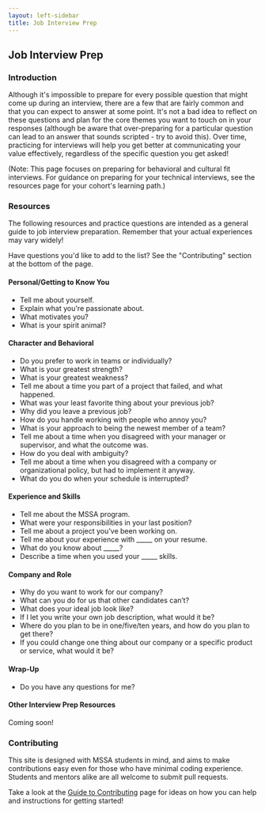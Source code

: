 ```yaml
---
layout: left-sidebar
title: Job Interview Prep
---
```


## Job Interview Prep

### Introduction

Although it's impossible to prepare for every possible question that might come up during an interview, there are a few that are fairly common and that you can expect to answer at some point.  It's not a bad idea to reflect on these questions and plan for the core themes you want to touch on in your responses (although be aware that over-preparing for a particular question can lead to an answer that sounds scripted - try to avoid this).  Over time, practicing for interviews will help you get better at communicating your value effectively, regardless of the specific question you get asked!

(Note: This page focuses on preparing for behavioral and cultural fit interviews.  For guidance on preparing for your technical interviews, see the resources page for your cohort's learning path.)

### Resources

The following resources and practice questions are intended as a general guide to job interview preparation.  Remember that your actual experiences may vary widely!

Have questions you'd like to add to the list?  See the "Contributing" section at the bottom of the page.

#### Personal/Getting to Know You

* Tell me about yourself.
* Explain what you're passionate about.
* What motivates you?
* What is your spirit animal?

#### Character and Behavioral

* Do you prefer to work in teams or individually?
* What is your greatest strength?
* What is your greatest weakness?
* Tell me about a time you part of a project that failed, and what happened.
* What was your least favorite thing about your previous job?
* Why did you leave a previous job?
* How do you handle working with people who annoy you?
* What is your approach to being the newest member of a team?
* Tell me about a time when you disagreed with your manager or supervisor, and what the outcome was.
* How do you deal with ambiguity?
* Tell me about a time when you disagreed with a company or organizational policy, but had to implement it anyway.
* What do you do when your schedule is interrupted?

#### Experience and Skills

* Tell me about the MSSA program.
* What were your responsibilities in your last position?
* Tell me about a project you’ve been working on.
* Tell me about your experience with _____ on your resume.
* What do you know about _____?
* Describe a time when you used your _____ skills.

#### Company and Role

* Why do you want to work for our company?
* What can you do for us that other candidates can’t?
* What does your ideal job look like?
* If I let you write your own job description, what would it be?
* Where do you plan to be in one/five/ten years, and how do you plan to get there?
* If you could change one thing about our company or a specific product or service, what would it be?

#### Wrap-Up

* Do you have any questions for me?

#### Other Interview Prep Resources

Coming soon!

### Contributing

This site is designed with MSSA students in mind, and aims to make contributions easy even for those who have minimal coding experience.  Students and mentors alike are all welcome to submit pull requests.

Take a look at the [Guide to Contributing](https://mssablog.github.io/contributing.html) page for ideas on how you can help and instructions for getting started!
